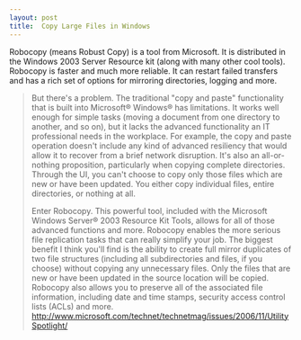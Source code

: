 ```yaml
---
layout: post
title:  Copy Large Files in Windows
---
```

Robocopy (means Robust Copy) is a tool from Microsoft. It is distributed in the Windows 2003 Server Resource kit (along with many other cool tools). Robocopy is faster and much more reliable. It can restart failed transfers and has a rich set of options for mirroring directories, logging and more.

> But there's a problem. The traditional "copy and paste" functionality that is built into Microsoft® Windows® has limitations. It works well enough for simple tasks (moving a document from one directory to another, and so on), but it lacks the advanced functionality an IT professional needs in the workplace. For example, the copy and paste operation doesn't include any kind of advanced resiliency that would allow it to recover from a brief network disruption. It's also an all-or-nothing proposition, particularly when copying complete directories. Through the UI, you can't choose to copy only those files which are new or have been updated. You either copy individual files, entire directories, or nothing at all.
> 
> Enter Robocopy. This powerful tool, included with the Microsoft Windows Server® 2003 Resource Kit Tools, allows for all of those advanced functions and more. Robocopy enables the more serious file replication tasks that can really simplify your job. The biggest benefit I think you'll find is the ability to create full mirror duplicates of two file structures (including all subdirectories and files, if you choose) without copying any unnecessary files. Only the files that are new or have been updated in the source location will be copied. Robocopy also allows you to preserve all of the associated file information, including date and time stamps, security access control lists (ACLs) and more.  
http://www.microsoft.com/technet/technetmag/issues/2006/11/UtilitySpotlight/
